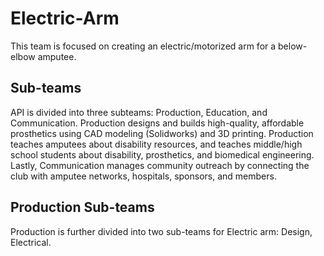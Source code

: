 # Electric-Arm
This team is focused on creating an electric/motorized arm for a below-elbow amputee.

## Sub-teams
API is divided into three subteams: Production, Education, and Communication. Production designs and builds high-quality, affordable prosthetics using CAD modeling (Solidworks) and 3D printing. Production teaches amputees about disability resources, and teaches middle/high school students about disability, prosthetics, and biomedical engineering. Lastly, Communication manages community outreach by connecting the club with amputee networks, hospitals, sponsors, and members. 

## Production Sub-teams 
Production is further divided into two sub-teams for Electric arm: Design, Electrical.
